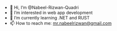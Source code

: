 - 👋 Hi, I’m @Nabeel-Rizwan-Quadri
- 👀 I’m interested in web app development
- 🌱 I’m currently learning .NET and RUST 
- 📫 How to reach me: mr.nabeelrizwan@gmail.com

<!---
Nabeel-Rizwan-Quadri/Nabeel-Rizwan-Quadri is a ✨ special ✨ repository because its `README.md` (this file) appears on your GitHub profile.
You can click the Preview link to take a look at your changes.
--->
